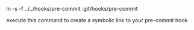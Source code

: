 ln -s -f ../../hooks/pre-commit .git/hooks/pre-commit

execute this command to create a symbolic link to your pre-commit hook